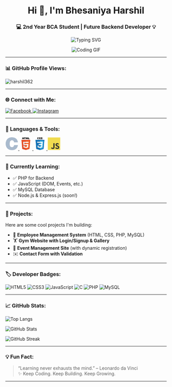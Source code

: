 <h1 align="center">Hi 👋, I'm Bhesaniya Harshil</h1>
<h3 align="center">💻 2nd Year BCA Student | Future Backend Developer 💡</h3>

<div align="center">
  <img src="https://readme-typing-svg.demolab.com?font=Fira+Code&pause=1000&color=F77D0B&center=true&vCenter=true&width=435&lines=Learning+HTML%2C+CSS%2C+JS%2C+PHP...;Building+Projects+%F0%9F%92%BB;Exploring+Web+Development+%F0%9F%92%1F" alt="Typing SVG" />
</div>

<p align="center">
  <img src="https://camo.githubusercontent.com/87af9a9fec730c94fc8b08eb21fa5ef6ab7831a67ba17bf8cc76696f6e4be1ef/68747470733a2f2f63646e2e6472696262626c652e636f6d2f75736572732f313138373833362f73637265656e73686f74732f363533393432392f70726f6772616d65722e676966" alt="Coding GIF" width="400"/>
</p>

---

### 📊 GitHub Profile Views:
<p align="left"> 
  <img src="https://komarev.com/ghpvc/?username=harshil362&label=Profile%20views&color=0e75b6&style=flat" alt="harshil362" /> 
</p>

---

### 🌐 Connect with Me:
<p align="left">
  <a href="https://fb.com/harshil bhesaniya" target="_blank">
    <img src="https://raw.githubusercontent.com/rahuldkjain/github-profile-readme-generator/master/src/images/icons/Social/facebook.svg" alt="Facebook" width="40" height="40"/>
  </a>
  <a href="https://instagram.com/its._harshil._" target="_blank">
    <img src="https://raw.githubusercontent.com/rahuldkjain/github-profile-readme-generator/master/src/images/icons/Social/instagram.svg" alt="Instagram" width="40" height="40"/>
  </a>
</p>

---

### 🧰 Languages & Tools:
<p align="left"> 
  <a href="https://www.cprogramming.com/" target="_blank">
    <img src="https://raw.githubusercontent.com/devicons/devicon/master/icons/c/c-original.svg" alt="C" width="40" height="40"/>
  </a> 
  <a href="https://www.w3schools.com/html/" target="_blank">
    <img src="https://raw.githubusercontent.com/devicons/devicon/master/icons/html5/html5-original-wordmark.svg" alt="HTML5" width="40" height="40"/>
  </a> 
  <a href="https://www.w3schools.com/css/" target="_blank">
    <img src="https://raw.githubusercontent.com/devicons/devicon/master/icons/css3/css3-original-wordmark.svg" alt="CSS3" width="40" height="40"/>
  </a> 
  <a href="https://developer.mozilla.org/en-US/docs/Web/JavaScript" target="_blank">
    <img src="https://raw.githubusercontent.com/devicons/devicon/master/icons/javascript/javascript-original.svg" alt="JavaScript" width="40" height="40"/>
  </a> 
</p>

---

### 📘 Currently Learning:
- ✅ PHP for Backend
- ✅ JavaScript (DOM, Events, etc.)
- ✅ MySQL Database
- ✅ Node.js & Express.js (soon!)

---

### 🚀 Projects:
Here are some cool projects I'm building:
- 🎯 **Employee Management System** (HTML, CSS, PHP, MySQL)
- 🏋️ **Gym Website with Login/Signup & Gallery**
- 📆 **Event Management Site** (with dynamic registration)
- ✉️ **Contact Form with Validation**

---

### 🏷️ Developer Badges:

![HTML5](https://img.shields.io/badge/-HTML5-E34F26?style=for-the-badge&logo=html5&logoColor=white)
![CSS3](https://img.shields.io/badge/-CSS3-1572B6?style=for-the-badge&logo=css3)
![JavaScript](https://img.shields.io/badge/-JavaScript-F7DF1E?style=for-the-badge&logo=javascript&logoColor=black)
![C](https://img.shields.io/badge/-C-00599C?style=for-the-badge&logo=c&logoColor=white)
![PHP](https://img.shields.io/badge/-PHP-777BB4?style=for-the-badge&logo=php&logoColor=white)
![MySQL](https://img.shields.io/badge/-MySQL-4479A1?style=for-the-badge&logo=mysql&logoColor=white)

---

### 📈 GitHub Stats:
<p align="left">
  <img src="https://github-readme-stats.vercel.app/api/top-langs?username=harshil362&show_icons=true&locale=en&layout=compact&theme=tokyonight" alt="Top Langs" />
</p>
<p align="left">
  <img src="https://github-readme-stats.vercel.app/api?username=harshil362&show_icons=true&locale=en&theme=tokyonight" alt="GitHub Stats" />
</p>
<p align="left">
  <img src="https://github-readme-streak-stats.herokuapp.com/?user=harshil362&theme=tokyonight" alt="GitHub Streak" />
</p>

---

### 💡 Fun Fact:
> “Learning never exhausts the mind.” – Leonardo da Vinci  
> ✨ Keep Coding. Keep Building. Keep Growing.

---

